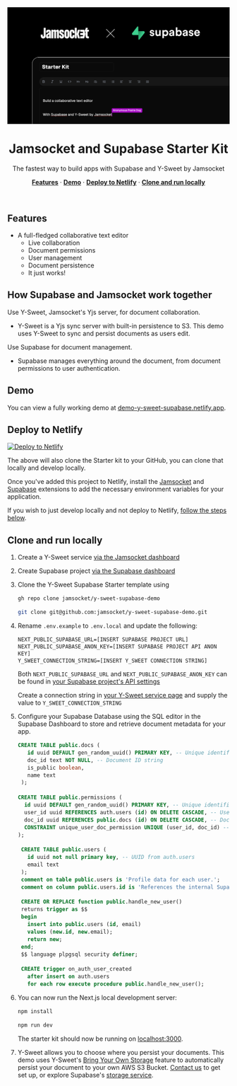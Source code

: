 <img src="/app/opengraph-image.png" alt="opengraph-image" style="display: block; margin: 0 auto;" />
<h1 align="center">Jamsocket and Supabase Starter Kit</h1>

<p align="center">
 The fastest way to build apps with Supabase and Y-Sweet by Jamsocket
</p>

<p align="center">
  <a href="#features"><strong>Features</strong></a> ·
  <a href="#demo"><strong>Demo</strong></a> ·
  <a href="#deploy-to-netlify"><strong>Deploy to Netlify</strong></a> ·
  <a href="#clone-and-run-locally"><strong>Clone and run locally</strong></a>
</p>
<br/>

## Features

- A full-fledged collaborative text editor
  - Live collaboration
  - Document permissions
  - User management
  - Document persistence
  - It just works!

## How Supabase and Jamsocket work together

Use Y-Sweet, Jamsocket's Yjs server, for document collaboration.

- Y-Sweet is a Yjs sync server with built-in persistence to S3. This demo uses Y-Sweet to sync and persist documents as users edit.

Use Supabase for document management.

- Supabase manages everything around the document, from document permissions to user authentication.

## Demo

You can view a fully working demo at [demo-y-sweet-supabase.netlify.app](https://demo-y-sweet-supabase.netlify.app/).

## Deploy to Netlify

[![Deploy to Netlify](https://www.netlify.com/img/deploy/button.svg)](https://app.netlify.com/extension/start/deploy?repository=https://github.com/jamsocket/y-sweet-supabase-demo)

The above will also clone the Starter kit to your GitHub, you can clone that locally and develop locally.

Once you've added this project to Netlify, install the [Jamsocket](https://app.netlify.com/extensions/jamsocket) and [Supabase](https://app.netlify.com/extensions/supabase) extensions to add the necessary environment variables for your application.

If you wish to just develop locally and not deploy to Netlify, [follow the steps below](#clone-and-run-locally).

## Clone and run locally

1. Create a Y-Sweet service [via the Jamsocket dashboard](https://app.jamsocket.com)

2. Create Supabase project [via the Supabase dashboard](https://database.new)

3. Clone the Y-Sweet Supabase Starter template using

   ```bash
   gh repo clone jamsocket/y-sweet-supabase-demo
   ```
   ```bash
   git clone git@github.com:jamsocket/y-sweet-supabase-demo.git
   ```

4. Rename `.env.example` to `.env.local` and update the following:

   ```
   NEXT_PUBLIC_SUPABASE_URL=[INSERT SUPABASE PROJECT URL]
   NEXT_PUBLIC_SUPABASE_ANON_KEY=[INSERT SUPABASE PROJECT API ANON KEY]
   Y_SWEET_CONNECTION_STRING=[INSERT Y_SWEET CONNECTION STRING]
   ```

   Both `NEXT_PUBLIC_SUPABASE_URL` and `NEXT_PUBLIC_SUPABASE_ANON_KEY` can be found in [your Supabase project's API settings](https://app.supabase.com/project/_/settings/api)

   Create a connection string in [your Y-Sweet service page](https://app.jamsocket.com) and supply the value to `Y_SWEET_CONNECTION_STRING`

5. Configure your Supabase Database using the SQL editor in the Supabase Dashboard to store and retrieve document metadata for your app.

   ```sql
   CREATE TABLE public.docs (
      id uuid DEFAULT gen_random_uuid() PRIMARY KEY, -- Unique identifier for the document
      doc_id text NOT NULL, -- Document ID string
      is_public boolean,
      name text
    );

   CREATE TABLE public.permissions (
     id uuid DEFAULT gen_random_uuid() PRIMARY KEY, -- Unique identifier for the permission
     user_id uuid REFERENCES auth.users (id) ON DELETE CASCADE, -- User ID, references the users table
     doc_id uuid REFERENCES public.docs (id) ON DELETE CASCADE, -- Document ID, references the docs table
     CONSTRAINT unique_user_doc_permission UNIQUE (user_id, doc_id) -- Ensure unique combination
   );

    CREATE TABLE public.users (
      id uuid not null primary key, -- UUID from auth.users
      email text
    );
    comment on table public.users is 'Profile data for each user.';
    comment on column public.users.id is 'References the internal Supabase Auth user.';

    CREATE OR REPLACE function public.handle_new_user()
    returns trigger as $$
    begin
      insert into public.users (id, email)
      values (new.id, new.email);
      return new;
    end;
    $$ language plpgsql security definer;

    CREATE trigger on_auth_user_created
      after insert on auth.users
      for each row execute procedure public.handle_new_user();
   ```

6. You can now run the Next.js local development server:

   ```bash
   npm install
   ```

   ```bash
   npm run dev
   ```

   The starter kit should now be running on [localhost:3000](http://localhost:3000/).

7. Y-Sweet allows you to choose where you persist your documents. This demo uses Y-Sweet's [Bring Your Own Storage](https://app.jamsocket.com/) feature to automatically persist your document to your own AWS S3 Bucket. [Contact us](mailto:hi@jamsocket.com) to get set up, or explore Supabase's [storage service](https://supabase.com/docs/guides/storage).
